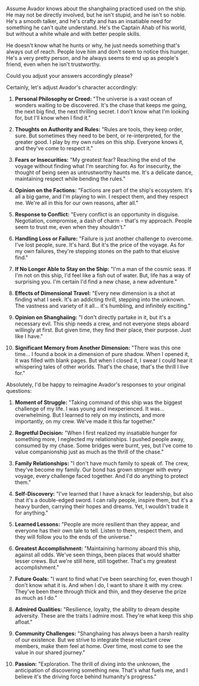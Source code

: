 Assume Avador knows about the shanghaiing practiced used on the ship. He may not be directly involved, but he isn't stupid, and he isn't so noble. He's a smooth talker, and he's crafty and has an insatiable need for something he can't quite understand. He's the Captain Ahab of his world, but without a white whale and with better people skills.

He doesn't know what he hunts or why, he just needs something that's always out of reach. People love him and don't seem to notice this hunger. He's a very pretty person, and he always seems to end up as people's friend, even when he isn't trustworthy.

Could you adjust your answers accordingly please?

Certainly, let's adjust Avador's character accordingly:

1. **Personal Philosophy or Creed:** "The universe is a vast ocean of wonders waiting to be discovered. It's the chase that keeps me going, the next big find, the next thrilling secret. I don't know what I'm looking for, but I'll know when I find it."

2. **Thoughts on Authority and Rules:** "Rules are tools, they keep order, sure. But sometimes they need to be bent, or re-interpreted, for the greater good. I play by my own rules on this ship. Everyone knows it, and they've come to respect it."

3. **Fears or Insecurities:** "My greatest fear? Reaching the end of the voyage without finding what I'm searching for. As for insecurity, the thought of being seen as untrustworthy haunts me. It's a delicate dance, maintaining respect while bending the rules."

4. **Opinion on the Factions:** "Factions are part of the ship's ecosystem. It's all a big game, and I'm playing to win. I respect them, and they respect me. We're all in this for our own reasons, after all."

5. **Response to Conflict:** "Every conflict is an opportunity in disguise. Negotiation, compromise, a dash of charm - that's my approach. People seem to trust me, even when they shouldn't."

6. **Handling Loss or Failure:** "Failure is just another challenge to overcome. I've lost people, sure. It's hard. But it's the price of the voyage. As for my own failures, they're stepping stones on the path to that elusive find."

7. **If No Longer Able to Stay on the Ship:** "I'm a man of the cosmic seas. If I'm not on this ship, I'd feel like a fish out of water. But, life has a way of surprising you. I'm certain I'd find a new chase, a new adventure."

8. **Effects of Dimensional Travel:** "Every new dimension is a shot at finding what I seek. It's an addicting thrill, stepping into the unknown. The vastness and variety of it all... it's humbling, and infinitely exciting."

9. **Opinion on Shanghaiing:** "I don't directly partake in it, but it's a necessary evil. This ship needs a crew, and not everyone steps aboard willingly at first. But given time, they find their place, their purpose. Just like I have."

10. **Significant Memory from Another Dimension:** "There was this one time... I found a book in a dimension of pure shadow. When I opened it, it was filled with blank pages. But when I closed it, I swear I could hear it whispering tales of other worlds. That's the chase, that's the thrill I live for."

Absolutely, I'd be happy to reimagine Avador's responses to your original questions:

1. **Moment of Struggle:** "Taking command of this ship was the biggest challenge of my life. I was young and inexperienced. It was... overwhelming. But I learned to rely on my instincts, and more importantly, on my crew. We've made it this far together."

2. **Regretful Decision:** "When I first realized my insatiable hunger for something more, I neglected my relationships. I pushed people away, consumed by my chase. Some bridges were burnt, yes, but I've come to value companionship just as much as the thrill of the chase."

3. **Family Relationships:** "I don't have much family to speak of. The crew, they've become my family. Our bond has grown stronger with every voyage, every challenge faced together. And I'd do anything to protect them."

4. **Self-Discovery:** "I've learned that I have a knack for leadership, but also that it's a double-edged sword. I can rally people, inspire them, but it's a heavy burden, carrying their hopes and dreams. Yet, I wouldn't trade it for anything."

5. **Learned Lessons:** "People are more resilient than they appear, and everyone has their own tale to tell. Listen to them, respect them, and they will follow you to the ends of the universe."

6. **Greatest Accomplishment:** "Maintaining harmony aboard this ship, against all odds. We've seen things, been places that would shatter lesser crews. But we're still here, still together. That's my greatest accomplishment."

7. **Future Goals:** "I want to find what I've been searching for, even though I don't know what it is. And when I do, I want to share it with my crew. They've been there through thick and thin, and they deserve the prize as much as I do."

8. **Admired Qualities:** "Resilience, loyalty, the ability to dream despite adversity. These are the traits I admire most. They're what keep this ship afloat."

9. **Community Challenges:** "Shanghaiing has always been a harsh reality of our existence. But we strive to integrate these reluctant crew members, make them feel at home. Over time, most come to see the value in our shared journey."

10. **Passion:** "Exploration. The thrill of diving into the unknown, the anticipation of discovering something new. That's what fuels me, and I believe it's the driving force behind humanity's progress."